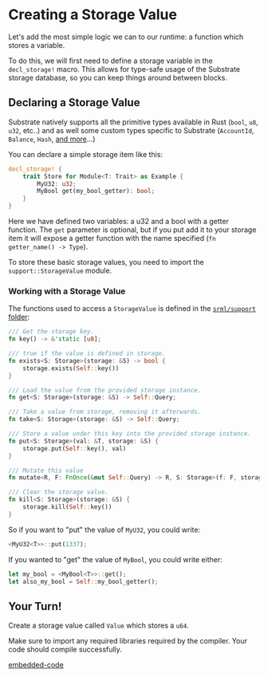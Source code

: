 Creating a Storage Value
===

Let's add the most simple logic we can to our runtime: a function which stores a variable.

To do this, we will first need to define a storage variable in the `decl_storage!` macro. This allows for type-safe usage of the Substrate storage database, so you can keep things around between blocks.

## Declaring a Storage Value

Substrate natively supports all the primitive types available in Rust (`bool`, `u8`, `u32`, etc..) and as well some custom types specific to Substrate (`AccountId`, `Balance`, `Hash`, [and more](https://github.com/paritytech/oo7/blob/master/packages/oo7-substrate/src/types.js)...)

You can declare a simple storage item like this:

```rust
decl_storage! {
    trait Store for Module<T: Trait> as Example {
        MyU32: u32;
        MyBool get(my_bool_getter): bool;
    }
}
```

Here we have defined two variables: a u32 and a bool with a getter function. The `get` parameter is optional, but if you put add it to your storage item it will expose a getter function with the name specified (`fn getter_name() -> Type`).

To store these basic storage values, you need to import the `support::StorageValue` module.

### Working with a Storage Value

The functions used to access a `StorageValue` is defined in the [`srml/support` folder](https://github.com/paritytech/substrate/blob/master/srml/support/src/storage/generator.rs#L98):

```rust
/// Get the storage key.
fn key() -> &'static [u8];

/// true if the value is defined in storage.
fn exists<S: Storage>(storage: &S) -> bool {
    storage.exists(Self::key())
}

/// Load the value from the provided storage instance.
fn get<S: Storage>(storage: &S) -> Self::Query;

/// Take a value from storage, removing it afterwards.
fn take<S: Storage>(storage: &S) -> Self::Query;

/// Store a value under this key into the provided storage instance.
fn put<S: Storage>(val: &T, storage: &S) {
    storage.put(Self::key(), val)
}

/// Mutate this value
fn mutate<R, F: FnOnce(&mut Self::Query) -> R, S: Storage>(f: F, storage: &S) -> R;

/// Clear the storage value.
fn kill<S: Storage>(storage: &S) {
    storage.kill(Self::key())
}
```

So if you want to "put" the value of `MyU32`, you could write:

```rust
<MyU32<T>>::put(1337);
```

If you wanted to "get" the value of `MyBool`, you could write either:

```rust
let my_bool = <MyBool<T>>::get();
let also_my_bool = Self::my_bool_getter();
```

## Your Turn!

Create a storage value called `Value` which stores a `u64`.

Make sure to import any required libraries required by the compiler. Your code should compile successfully.

[embedded-code](./assets/1.2-template.rs ':include :type=code embed')
